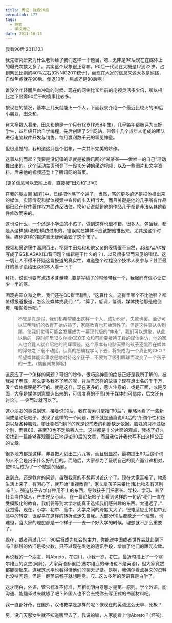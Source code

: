 ```yaml
---
title: 周记：我看90后
permalink: 177
tags:
  - 随笔
  - 学校周记
date: 2011-10-16
---
```


我看90后   2011.10.1

我先研究研究为什么老师给了我们这样一个题目，嗯&#8230;无非是90后现在在媒体上的曝光次数太多了。其实这个现象很正常嘛，90后一代现在大概是12到22岁，占到网民比例的40%左右(CNNIC2011统计)，而现在大家的信息来源大多是网络，自然焦点就在90后。倒退10年，焦点还是80后呢！

谁没个年轻而热血冲动的时候，现在的网络比10年前的电视灵活多少倍，所以相比之下显得90后干的傻事比较多。

按现在的情况，基本上几天就能火一个人，下面我来介绍一个最近比较火的90后小朋友，田众和。

在大多数人看来，田众和他是一个只有12岁(1999年生)，几乎每年都被评为三好学生，四年级开始自学编程，先后创建了5个网站，带领十几个成年人组成的团队进行电脑软件开发与销售，每月赢利数千元的罕见神童。

但很遗憾的，我知道这只是个假象，一次并不完美的炒作。

这事从何而起？我要是没记错的话就是被腾讯网的“某某某——做唯一的自己”活动推出来的。这个活动主页刊登了一段10分钟的采访视频，以及一些图片和文字资料。后来他的视频还登上了腾讯网的首页。

(更多信息可以去网上看，直接搜“田众和”即可)

在我的朋友圈(编程)中，已经把他骂了个遍了，当然，骂的更多的还是把他推出来的媒体。实际情况和媒体视频中宣传的出入相当大，而且关键是他的几乎所有作品都已经在软件著作权方面违反法律，换句话说就是他的作品几乎都是非法从其他软件修改而来的。

这也没什么，一个还是小学生的小孩子，做到这样也很不错。很多人，包括我，都是从这样(非法的)模仿过来的，错误就在媒体不应该把他推出来，尤其是这个时候。媒体这样的报道毫无疑问会毁了这个孩子。

视频和采访稿中漏洞百出，视频中田众和和他父亲的表情很不自然，JS和AJAX被写成了GS和AGAX(口音问题？编辑是干什么的？)，以及很多显而易见的错误。这一切让人不得不怀疑这篇报道的真实性，难道整个过程没个技术人员参与？甚至最终的稿子没给田众和本人看一下？

拜托，说谎也要有点技术含量嘛&#8230;要是写稿子的时候带我一个，我起码有信心让它少一半的骂。

围观完田众和之后，我们还在QQ群里聊到，“这算什么，这群里哪个不比他强？都值得报道报道，怎么没媒体找我们？”，“算了，低调，低调，媒体找他那是他倒霉，咱偷着乐吧。”

> 不管是真是假，我们都希望能出这样一个人，成功也好，失败也罢。至少可以证明我们的教育开始成熟了，家庭教育也开始理性了。但是这件事从头到尾，使我们觉得可能会发展成为一幕现代版的“仲永”，我们可以想象，从此以后的一段时间里12岁创业CEO田众和可能要接待无数的媒体采访，他的家人也会逢人就介绍他的光辉事迹。这个原本有电脑天赋的孩子还能否在媒体的浮夸之下毫不动摇，认真的把编程学习下去，将来成为一个真正的CEO？希望媒体能实事求是地对待这个孩子，不要为了吸引眼球而改变了一个孩子的一生。(摘自网友博客)

这反应了一个怎样的问题？可恨的炒作，很巧这神童的绝技正好是我所了解的，被我揭了老底，那么更多我不了解的呢，背后有怎样的故事？现在想出名的千千万，没个媒体撑腰是不行的。就是这样，现在更多的，惹人注意的，或是正面，或是反面，大多是媒体刻意塑造出来的，可信度真的不高(关于媒体的可信度，后文还有讨论)。一笑而过就可以了。

这小朋友的事说到这，接着说90后，我在搜索引擎搜“90后”，粗略地看了一些新闻或是论坛帖子。发现了这样的一个问题，要不就是通篇说90后的“所谓个性和叛逆以及各种脑残，攀比物质”;剩下的就是说前者的判断缺乏依据，脑残的只不过极个别，而且80、甚至70也不乏脑残人士。这些都是十分片面的观点，我找了好久没找到一篇能够客观而公正地评论90后的文章，而且我估计我也写不出这样公正的文章。

很多地方都是这样，非要把人划出三六九等，而且很显然，最初提出90后这个词的人不会是出于什么好的目的。而随后，大家都为了证明自己的观点而针锋相对，使90后成为了一个敏感的话题。

说到底，还是教育的问题，虽然我真的不想再讨论这个了。现在大家富裕了，物质生活上来了，有闲心了，就开始“重视教育”，家长拿孩子来攀比(和比物质有区别吗？)，强迫孩子去学各种用不上的东西，导致孩子们把家长、学校、学习、甚至社会当作敌人，产生逆反心理。
在一篇论坛帖子上看到这样的一句话“我们一直在受模版化的教育，我们要等到大学才能真正选择我们感兴趣的东西。太遥远了。”.我觉得，现在，小学、初中、高中、大学之间的跨度太大了，很难适应比如初中到高中的转变，很容易在这样的转折点迷失自我。大部分90后都缺乏一个理想，也难怪，当大家的理想都是一个样子——去一个好大学的时候，理想就不那么重要了。

现在，或者再过几年，90后将成为社会的主力，你能说中国或者世界会就此倒下吗？脑残的依旧是极少数，只不过现在发达的通讯手段，增加了他们的曝光次数。

再说我的一个朋友，叫Abreto，在四川，小我一岁，初三。最近勾搭上了一个塞尔维亚的女生(同龄)，大家英语都很烂(塞尔维亚的母语也不是英语)，但大家竟然都能聊起来。连我这水平也看得懂他们的聊天记录。是啊，我偶尔看点英文的资料也没啥问题，但是一翻英语卷子就想睡觉。哎&#8230;这么多年的英语算是白学了。

这才明白，外语，管它标准不标准，互相能明白意思才是第一原则。学个外语，能沟通、能翻译过来就够了吧？外国人也不会去找你去写正式的书面材料吧。

我一直都好奇，在国外，汉语教学是怎样的呢？像现在的英语这么无聊、死板？

另，没几天那女生就不知道哪里去了，我说的嘛，人家能看上你Abreto？(坏笑).
